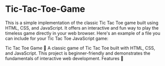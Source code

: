 # Tic-Tac-Toe-Game
This is a simple implementation of the classic Tic Tac Toe game built using HTML, CSS, and JavaScript. It offers an interactive and fun way to play the timeless game directly in your web browser.
Here's an example of a  file you can include for your Tic Tac Toe JavaScript game:

Tic Tac Toe Game 🎲
A classic game of Tic Tac Toe built with HTML, CSS, and JavaScript. This project is beginner-friendly and demonstrates the fundamentals of interactive web development.
Features 🚀


